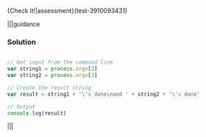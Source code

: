 {Check It!|assessment}(test-3910093431)

|||guidance
### Solution
```javascript

// Get input from the command line
var string1 = process.argv[2]
var string2 = process.argv[3]

// Create the result string
var result = string1 + '\'s done\nand ' + string2 + '\'s done'

// Output
console.log(result)
```
|||
